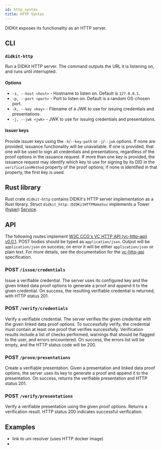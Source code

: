 ```yaml
---
id: http_syntax
title: HTTP Syntax
---
```


DIDKit exposes its functionality as an HTTP server.

## CLI

### `didkit-http`

Run a DIDKit HTTP server. The command outputs the URL it is listening on, and runs until interrupted.

#### Options

- `-s, --host <host>` - Hostname to listen on. Default is `127.0.0.1`.
- `-p, --port <port>` - Port to listen on. Default is a random OS-chosen port.
- `-k, --key <key>`   - Filename of a JWK to use for issuing credentials and
  presentations.
- `-j, --jwk <jwk>`   - JWK to use for issuing credentials and presentations.

#### Issuer keys

Provide issuer keys using the `-k`/`--key-path` or `-j`/`--jwk` options. If none are provided, issuance functionality will be unavailable. If one is provided, that one will be used to sign all credentials and presentations, regardless of the proof options in the issuance request. If more than one key is provided, the issuance request may identify which key to use for signing by its DID in the `verificationMethod` property of the proof options; if none is identified in that property, the first key is used.

## Rust library

Rust crate `didkit-http` contains DIDKit's HTTP server implementation as a Rust
library. Struct `didkit_http::DIDKitHTTPMakeSvc` implements a Tower
([hyper](https://hyper.rs/))
[Service](https://docs.rs/tower-service/0.3.0/tower_service/trait.Service.html).

## API

The following routes implement [W3C CCG's VC HTTP API (vc-http-api)][vc-http-api] [v0.0.1][vc-http-api-0.0.1]. POST bodies should be typed as `application/json`. Output will be `application/json` on success; on error it will be either `application/json` or plain text. For more details, see the documentation for the [vc-http-api][] specification.

### POST `/issue/credentials`

Issue a verifiable credential. The server uses its configured key and the given linked data proof options to generate a proof and append it to the given credential. On success, the resulting verifiable credential is returned, with HTTP status 201.

### POST `/verify/credentials`

Verify a verifiable credential. The server verifies the given credential with the given linked data proof options. To successfully verify, the credential must contain at least one proof that verifies successfully. Verification results include a list of checks performed, warnings that should be flagged to the user, and errors encountered. On success, the errors list will be empty, and the HTTP status code will be 200.

### POST `/prove/presentations`

Create a verifiable presentation. Given a presentation and linked data proof options, the server uses its key to generate a proof and append it to the presentation. On success, returns the verifiable presentation and HTTP status 201.

### POST `/verify/presentations`

Verify a verifiable presentation using the given proof options. Returns a verification result. HTTP status 200 indicates successful verification.

[vc-http-api]: https://w3c-ccg.github.io/vc-http-api/
[vc-http-api-0.0.1]: https://github.com/w3c-ccg/vc-http-api/pull/72



## Examples

- link to uni resolver (uses HTTP docker image)
- 
